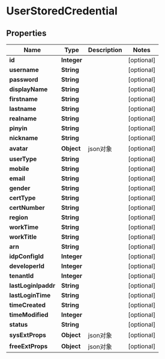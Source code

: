 

# UserStoredCredential


## Properties

| Name | Type | Description | Notes |
|------------ | ------------- | ------------- | -------------|
|**id** | **Integer** |  |  [optional] |
|**username** | **String** |  |  [optional] |
|**password** | **String** |  |  [optional] |
|**displayName** | **String** |  |  [optional] |
|**firstname** | **String** |  |  [optional] |
|**lastname** | **String** |  |  [optional] |
|**realname** | **String** |  |  [optional] |
|**pinyin** | **String** |  |  [optional] |
|**nickname** | **String** |  |  [optional] |
|**avatar** | **Object** | json对象 |  [optional] |
|**userType** | **String** |  |  [optional] |
|**mobile** | **String** |  |  [optional] |
|**email** | **String** |  |  [optional] |
|**gender** | **String** |  |  [optional] |
|**certType** | **String** |  |  [optional] |
|**certNumber** | **String** |  |  [optional] |
|**region** | **String** |  |  [optional] |
|**workTime** | **String** |  |  [optional] |
|**workTitle** | **String** |  |  [optional] |
|**arn** | **String** |  |  [optional] |
|**idpConfigId** | **Integer** |  |  [optional] |
|**developerId** | **Integer** |  |  [optional] |
|**tenantId** | **Integer** |  |  [optional] |
|**lastLoginIpaddr** | **String** |  |  [optional] |
|**lastLoginTime** | **String** |  |  [optional] |
|**timeCreated** | **String** |  |  [optional] |
|**timeModified** | **Integer** |  |  [optional] |
|**status** | **String** |  |  [optional] |
|**sysExtProps** | **Object** | json对象 |  [optional] |
|**freeExtProps** | **Object** | json对象 |  [optional] |



